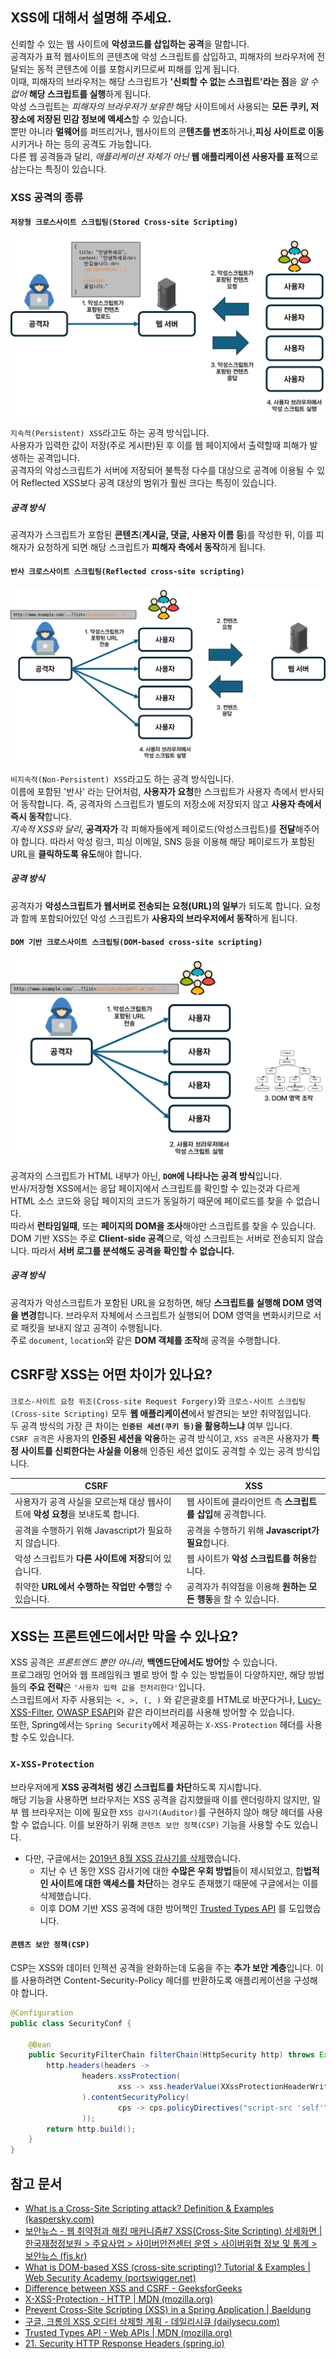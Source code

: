 ## XSS에 대해서 설명해 주세요.
신뢰할 수 있는 웹 사이트에 **악성코드를 삽입하는 공격**을 말합니다.  
공격자가 표적 웹사이트의 콘텐츠에 악성 스크립트를 삽입하고, 피해자의 브라우저에 전달되는 동적 콘텐츠에 이를 포함시키므로써 피해를 입게 됩니다.  
이때, 피해자의 브라우저는 해당 스크립트가 **'신뢰할 수 없는 스크립트'라는 점**을 *알 수 없어* **해당 스크립트를 실행**하게 됩니다.  
악성 스크립트는 *피해자의 브라우저가 보유한* 해당 사이트에서 사용되는 **모든 쿠키, 저장소에 저장된 민감 정보에 액세스**할 수 있습니다.  
뿐만 아니라 **멀웨어**를 퍼뜨리거나, 웹사이트의 콘**텐츠를 변조**하거나,**피싱 사이트로 이동**시키거나 하는 등의 공격도 가능합니다.  
다른 웹 공격들과 달리, *애플리케이션 자체가 아닌* **웹 애플리케이션 사용자를 표적**으로 삼는다는 특징이 있습니다.  
### XSS 공격의 종류
#### `저장형 크로스사이트 스크립팅(Stored Cross-site Scripting)`

![stored-xss.png](stored-xss.png)

`지속적(Persistent) XSS`라고도 하는 공격 방식입니다.  
사용자가 입력한 값이 저장(주로 게시판)된 후 이를 웹 페이지에서 출력할때 피해가 발생하는 공격입니다.  
공격자의 악성스크립트가 서버에 저장되어 불특정 다수를 대상으로 공격에 이용될 수 있어 Reflected XSS보다 공격 대상의 범위가 훨씬 크다는 특징이 있습니다.  
##### 공격 방식
공격자가 스크립트가 포함된 **콘텐츠**(**게시글, 댓글, 사용자 이름 등**)를 작성한 뒤, 이를 피해자가 요청하게 되면 해당 스크립트가 **피해자 측에서 동작**하게 됩니다.
#### `반사 크로스사이트 스크립팅(Reflected cross-site scripting)`

![reflected-xss.png](reflected-xss.png)

`비지속적(Non-Persistent) XSS`라고도 하는 공격 방식입니다.  
이름에 포함된 '반사' 라는 단어처럼, **사용자가 요청**한 스크립트가 사용자 측에서 반사되어 동작합니다. 즉, 공격자의 스크립트가 별도의 저장소에 저장되지 않고 **사용자 측에서 즉시 동작**합니다.  
*지속적 XSS와 달리*, **공격자가** 각 피해자들에게 페이로드(악성스크립트)를 **전달**해주어야 합니다. 따라서 악성 링크, 피싱 이메일, SNS 등을 이용해 해당 페이로드가 포함된 URL을 **클릭하도록 유도**해야 합니다.  
##### 공격 방식
공격자가 **악성스크립트가 웹서버로 전송되는 요청(URL)의 일부**가 되도록 합니다. 요청과 함께 포함되어있던 악성 스크립트가 **사용자의 브라우저에서 동작**하게 됩니다.  
#### `DOM 기반 크로스사이트 스크립팅(DOM-based cross-site scripting)`

![dom-based-xss.png](dom-based-xss.png)

공격자의 스크립트가 HTML 내부가 아닌, **`DOM`에 나타나는 공격 방식**입니다.  
반사/저장형 XSS에서는 응답 페이지에서 스크립트를 확인할 수 있는것과 다르게 HTML 소스 코드와 응답 페이지의 코드가 동일하기 때문에 페이로드를 찾을 수 없습니다.  
따라서 **런타임일때**, 또는 **페이지의 DOM을 조사**해야만 스크립트를 찾을 수 있습니다.  
DOM 기반 XSS는 주로 **Client-side 공격**으로, 악성 스크립트는 서버로 전송되지 않습니다. 따라서 **서버 로그를 분석해도 공격을 확인할 수 없습니다.**  
##### 공격 방식
공격자가 악성스크립트가 포함된 URL을 요청하면, 해당 **스크립트를 실행해 DOM 영역을 변경**합니다. 브라우저 자체에서 스크립트가 실행되어 DOM 영역을 변화시키므로 서로 패킷을 보내지 않고 공격이 수행됩니다.  
주로 `document`, `location`와 같은 **DOM 객체를 조작**해 공격을 수행합니다.  
## CSRF랑 XSS는 어떤 차이가 있나요?
`크로스-사이트 요청 위조(Cross-site Request Forgery)`와 `크로스-사이트 스크립팅(Cross-site Scripting)` 모두 **웹 애플리케이션**에서 발견되는 보안 취약점입니다.  
두 공격 방식의 가장 큰 차이는 **`인증된 세션(쿠키 등)`을 활용하느냐** 여부 입니다.  
 `CSRF 공격`은 사용자의 **인증된 세션을 악용**하는 공격 방식이고, `XSS 공격`은 사용자가 **특정 사이트를 신뢰한다는 사실을 이용**해 인증된 세션 없이도 공격할 수 있는 공격 방식입니다.  

| CSRF                               | XSS                                        |
| ---------------------------------- | ------------------------------------------ |
| 사용자가 공격 사실을 모르는채 대상 웹사이트에 **악성 요청**을 보내도록 합니다.    | 웹 사이트에 클라이언트 측 **스크립트를 삽입**해 공격합니다. |
| 공격을 수행하기 위해 Javascript가 필요하지 않습니다. | 공격을 수행하기 위해 **Javascript가 필요**합니다.             |
| 악성 스크립트가 **다른 사이트에 저장**되어 있습니다.        | 웹 사이트가 **악성 스크립트를 허용**합니다.                     |
| 취약한 **URL에서 수행하는 작업만 수행**할 수 있습니다.     | 공격자가 취약점을 이용해 **원하는 모든 행동**을 할 수 있습니다.         |

## XSS는 프론트엔드에서만 막을 수 있나요?
XSS 공격은 *프론트엔드 뿐만 아니라*, **백엔드단에서도 방어**할 수 있습니다.  
프로그래밍 언어와 웹 프레임워크 별로 방어 할 수 있는 방법들이 다양하지만, 해당 방법들의 **주요 전략**은 `'사용자 입력 값을 전처리한다'`입니다.  
스크립트에서 자주 사용되는` <, >, (, )` 와 같은괄호를 HTML로 바꾼다거나, [Lucy-XSS-Filter](https://github.com/naver/lucy-xss-filter), [OWASP ESAPI](https://github.com/ESAPI/esapi-java-legacy)와 같은 라이브러리를 사용해 방어할 수 있습니다.  
또한, Spring에서는 `Spring Security`에서 제공하는 `X-XSS-Protection` 헤더를 사용할 수도 있습니다.  
### `X-XSS-Protection`
브라우저에게 **XSS 공격처럼 생긴 스크립트를 차단**하도록 지시합니다.  
해당 기능을 사용하면 브라우저는 XSS 공격을 감지했을때 이를 렌더링하지 않지만, 일부 웹 브라우저는 이에 필요한 `XSS 감사기(Auditor)`를 구현하지 않아 해당 헤더를 사용할 수 없습니다. 이를 보완하기 위해 `콘텐츠 보안 정책(CSP)` 기능을 사용할 수도 있습니다.  
- 다만, 구글에서는 [2019년 8월 XSS 감사기를 삭제](https://www.chromium.org/developers/design-documents/xss-auditor/)했습니다.
	- 지난 수 년 동안 XSS 감사기에 대한 **수많은 우회 방법**들이 제시되었고, 합**법적인 사이트에 대한 액세스를 차단**하는 경우도 존재했기 때문에 구글에서는 이를 삭제했습니다.
	- 이후 DOM 기반 XSS 공격에 대한 방어책인 [Trusted Types API](https://developer.mozilla.org/en-US/docs/Web/API/Trusted_Types_API) 를 도입했습니다.
#### `콘텐츠 보안 정책(CSP)`
CSP는 XSS와 데이터 인젝션 공격을 완화하는데 도움을 주는 **추가 보안 계층**입니다. 이를 사용하려면 Content-Security-Policy 헤더를 반환하도록 애플리케이션을 구성해야 합니다.
```java
@Configuration
public class SecurityConf {

    @Bean
    public SecurityFilterChain filterChain(HttpSecurity http) throws Exception {
        http.headers(headers ->
                headers.xssProtection(
                        xss -> xss.headerValue(XXssProtectionHeaderWriter.HeaderValue.ENABLED_MODE_BLOCK)
                ).contentSecurityPolicy(
                        cps -> cps.policyDirectives("script-src 'self'")
                ));
        return http.build();
    }
}
```

## 참고 문서
- [What is a Cross-Site Scripting attack? Definition & Examples (kaspersky.com)](https://usa.kaspersky.com/resource-center/definitions/what-is-a-cross-site-scripting-attack)
- [보안뉴스 - 웹 취약점과 해킹 매커니즘#7 XSS(Cross-Site Scripting) 상세화면 | 한국재정정보원 > 주요사업 > 사이버안전센터 운영 > 사이버위협 정보 및 통계 > 보안뉴스 (fis.kr)](https://www.fis.kr/ko/major_biz/cyber_safety_oper/attack_info/security_news?articleSeq=3408)
- [What is DOM-based XSS (cross-site scripting)? Tutorial & Examples | Web Security Academy (portswigger.net)](https://portswigger.net/web-security/cross-site-scripting/dom-based)
- [Difference between XSS and CSRF - GeeksforGeeks](https://www.geeksforgeeks.org/difference-between-xss-and-csrf/)
- [X-XSS-Protection - HTTP | MDN (mozilla.org)](https://developer.mozilla.org/en-US/docs/Web/HTTP/Headers/X-XSS-Protection)
- [Prevent Cross-Site Scripting (XSS) in a Spring Application | Baeldung](https://www.baeldung.com/spring-prevent-xss)
- [구글, 크롬의 XSS 오디터 삭제할 계획 - 데일리시큐 (dailysecu.com)](https://www.dailysecu.com/news/articleView.html?idxno=55207)
- [Trusted Types API - Web APIs | MDN (mozilla.org)](https://developer.mozilla.org/en-US/docs/Web/API/Trusted_Types_API)
- [21. Security HTTP Response Headers (spring.io)](https://docs.spring.io/spring-security/site/docs/5.0.x/reference/html/headers.html#headers-xss-protection)